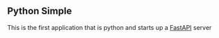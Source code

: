 ## Python Simple
This is the first application that is python and starts up a [FastAPI](https://fastapi.tiangolo.com/) server